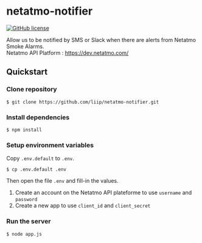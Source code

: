 # netatmo-notifier
[![GitHub license](https://img.shields.io/github/license/liip/netatmo-notifier)](https://github.com/liip/netatmo-notifier/blob/master/LICENSE) 

Allow us to be notified by SMS or Slack when there are alerts from Netatmo Smoke Alarms.  
Netatmo API Platform : https://dev.netatmo.com/
## Quickstart

### Clone repository
```shell
$ git clone https://github.com/liip/netatmo-notifier.git
```

### Install dependencies
```shell
$ npm install
```

### Setup environment variables
Copy `.env.default` to `.env`.
```shell
$ cp .env.default .env
```
Then open the file `.env` and fill-in the values.

1. Create an account on the Netatmo API plateforme to use `username` and `password`
2. Create a new app to use `client_id` and `client_secret`

### Run the server
```shell
$ node app.js
```